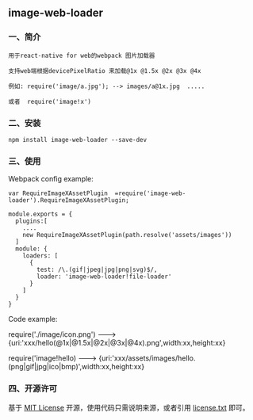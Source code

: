 ## image-web-loader

### 一、简介

    用于react-native for web的webpack 图片加载器

    支持web端根据devicePixelRatio 来加载@1x @1.5x @2x @3x @4x

    例如: require('image/a.jpg'); --> images/a@1x.jpg  .....

    或者  require('image!x')


### 二、安装

    npm install image-web-loader --save-dev
    
     
### 三、使用

Webpack config example:

    var RequireImageXAssetPlugin  =require('image-web-loader').RequireImageXAssetPlugin;

    module.exports = {
      plugins:[
        ....
        new RequireImageXAssetPlugin(path.resolve('assets/images'))
      ]
      module: {
        loaders: [
          {
            test: /\.(gif|jpeg|jpg|png|svg)$/,
            loader: 'image-web-loader!file-loader'
          }
        ]
      }
    }


Code example:

   require('./image/icon.png')  ---> {uri:'xxx/hello(@1x|@1.5x|@2x|@3x|@4x).png',width:xx,height:xx}

   require('image!hello) --->  {uri:'xxx/assets/images/hello.(png|gif|jpg|ico|bmp)',width:xx,height:xx}

### 四、开源许可
基于 [MIT License](http://zh.wikipedia.org/wiki/MIT_License) 开源，使用代码只需说明来源，或者引用 [license.txt](https://github.com/sofish/typo.css/blob/master/license.txt) 即可。